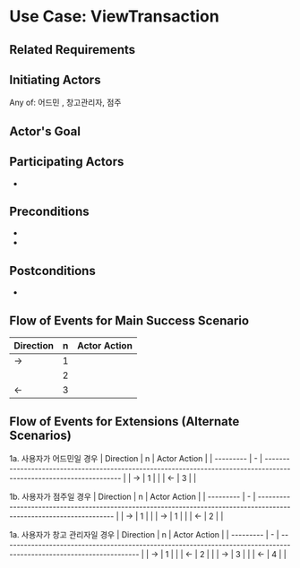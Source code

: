 # Use Case: ViewTransaction

## **Related Requirements**


## **Initiating Actors**

Any of: 어드민 , 창고관리자, 점주

## **Actor's Goal**



## **Participating Actors**

 - 

## **Preconditions**

- 
- 

## **Postconditions**

-

## Flow of Events for Main Success Scenario
| Direction | n | Actor Action                                                                                                         |
| --------- | - | -------------------------------------------------------------------------------------------------------------------- |
| →         | 1 | |
|           | 2 |  |
| ←         | 3 |  |


## Flow of Events for Extensions (Alternate Scenarios)
1a. 사용자가 어드민일 경우
| Direction | n | Actor Action                                                                                                         |
| --------- | - | -------------------------------------------------------------------------------------------------------------------- |
| →         | 1 |   |
| ←         | 3 |  |

1b. 사용자가 점주일 경우
| Direction | n | Actor Action                                                                                                         |
| --------- | - | -------------------------------------------------------------------------------------------------------------------- |
| →         | 1 |  |
| →         | 1 |   |
| ←         | 2 |   |

1a. 사용자가 창고 관리자일 경우
| Direction | n | Actor Action                                                                                                         |
| --------- | - | -------------------------------------------------------------------------------------------------------------------- |
| →         | 1 |   |
| ←         | 2 |   |
| →         | 3 |   |
| ←         | 4 |   |
